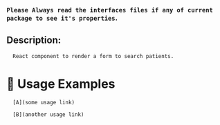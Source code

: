 ### `Please Always read the interfaces files if any of current package to see it's properties`.

## Description:

```sh
  React component to render a form to search patients.
```

# 🔨 Usage Examples

```typescript
  [A](some usage link)

  [B](another usage link)
```
